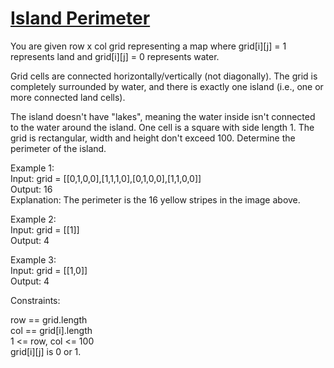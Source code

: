 # [Island Perimeter](https://leetcode.com/problems/island-perimeter/)

You are given row x col grid representing a map where grid[i][j] = 1 represents land and grid[i][j] = 0 represents water.  

Grid cells are connected horizontally/vertically (not diagonally). The grid is completely surrounded by water, and there is exactly one island (i.e., one or more connected land cells).  

The island doesn't have "lakes", meaning the water inside isn't connected to the water around the island. One cell is a square with side length 1. The grid is rectangular, width and height don't exceed 100. Determine the perimeter of the island.  

Example 1:  
Input: grid = [[0,1,0,0],[1,1,1,0],[0,1,0,0],[1,1,0,0]]  
Output: 16  
Explanation: The perimeter is the 16 yellow stripes in the image above.  

Example 2:  
Input: grid = [[1]]  
Output: 4  

Example 3:  
Input: grid = [[1,0]]  
Output: 4  

Constraints:  

row == grid.length  
col == grid[i].length  
1 <= row, col <= 100  
grid[i][j] is 0 or 1.  